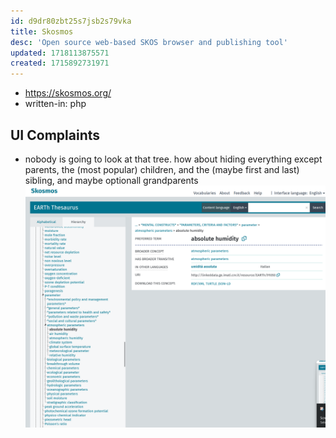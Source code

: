 ```yaml
---
id: d9dr80zbt25s7jsb2s79vka
title: Skosmos
desc: 'Open source web-based SKOS browser and publishing tool'
updated: 1718113875571
created: 1715892731971
---
```



- https://skosmos.org/
- written-in: php

## UI Complaints

- nobody is going to look at that tree. how about hiding everything except parents, the (most popular) children, and the (maybe first and last) sibling, and maybe optionall grandparents
![](/assets/images/2024-05-23-23-30-59.png)